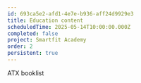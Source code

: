 ```yaml
---
id: 693ca5e2-afd1-4e7e-b936-aff24d9929e3
title: Education content
scheduledTime: 2025-05-14T10:00:00.000Z
completed: false
project: Smartfit Academy
order: 2
persistent: true
---
```


ATX booklist